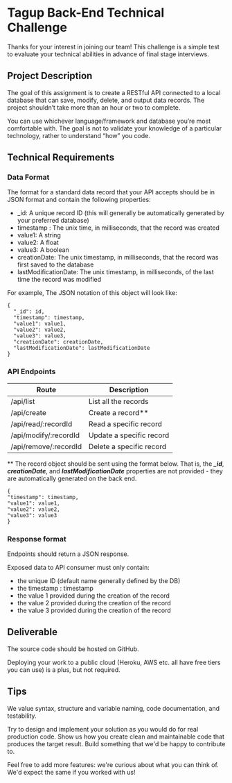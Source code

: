 # Tagup Back-End Technical Challenge

Thanks for your interest in joining our team! This challenge is a simple test to evaluate your technical abilities in advance of final stage interviews.

## Project Description

The goal of this assignment is to create a RESTful API connected to a local database that can save, modify, delete, and output data records. The project shouldn’t take more than an hour or two to complete.

You can use whichever language/framework and database you’re most comfortable with. The goal is not to validate your knowledge of a particular technology, rather to understand “how” you code.

## Technical Requirements

### Data Format

The format for a standard data record that your API accepts should be in JSON format and contain the following properties:
- _id: A unique record ID (this will generally be automatically generated by your preferred database)
- timestamp : The unix time, in milliseconds, that the record was created
- value1: A string
- value2: A float
- value3: A boolean
- creationDate: The unix timestamp, in milliseconds, that the record was first saved to the database
- lastModificationDate: The unix timestamp, in milliseconds, of the last time the record was modified

For example, The JSON notation of this object will look like:
```JS
{
  "_id": id,
  "timestamp": timestamp,
  "value1": value1,
  "value2": value2,
  "value3": value3,
  "creationDate": creationDate,
  "lastModificationDate": lastModificationDate
}
```

### API Endpoints

|Route                  |Description|
|--                     |--|
|/api/list              | List all the records|
|/api/create            | Create a record**|
|/api/read/:recordId    | Read a specific record|
|/api/modify/:recordId  | Update a specific record |
|/api/remove/:recordId  | Delete a specific record |

** The record object should be sent using the format below. That is, the ***_id***, ***creationDate***, and ***lastModificationDate*** properties are not provided - they are automatically generated on the back end.
```JS
{
"timestamp": timestamp,
"value1": value1,
"value2": value2,
"value3": value3
}
```

### Response format

Endpoints should return a JSON response.

Exposed data to API consumer must only contain:
- the unique ID (default name generally defined by the DB)
- the timestamp : timestamp
- the value 1 provided during the creation of the record
- the value 2 provided during the creation of the record
- the value 3 provided during the creation of the record

## Deliverable

The source code should be hosted on GitHub.

Deploying your work to a public cloud (Heroku, AWS etc. all have free tiers you can use) is a plus, but not required.


## Tips

We value syntax, structure and variable naming, code documentation, and testability.

Try to design and implement your solution as you would do for real production code. Show us how you create clean and maintainable code that produces the target result. Build something that we'd be happy to contribute to.

Feel free to add more features: we're curious about what you can think of. We'd expect the same if you worked with us!

